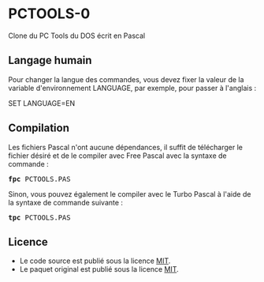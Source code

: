 # PCTOOLS-0
Clone du PC Tools du DOS écrit en Pascal

<h2>Langage humain</h3>

Pour changer la langue des commandes, vous devez fixer la valeur de la variable d'environnement LANGUAGE, par exemple, pour passer à l'anglais :

SET LANGUAGE=EN

<h2>Compilation</h2>
	
Les fichiers Pascal n'ont aucune dépendances, il suffit de télécharger le fichier désiré et de le compiler avec Free Pascal avec la syntaxe de commande  :

<pre><b>fpc</b> PCTOOLS.PAS</pre>
	
Sinon, vous pouvez également le compiler avec le Turbo Pascal à l'aide de la syntaxe de commande suivante :	

<pre><b>tpc</b> PCTOOLS.PAS</pre>
	
<h2>Licence</h2>
<ul>
 <li>Le code source est publié sous la licence <a href="https://github.com/gladir/PCTOOLS-0/blob/main/LICENSE">MIT</a>.</li>
 <li>Le paquet original est publié sous la licence <a href="https://github.com/gladir/PCTOOLS-0/blob/main/LICENSE">MIT</a>.</li>
</ul>
